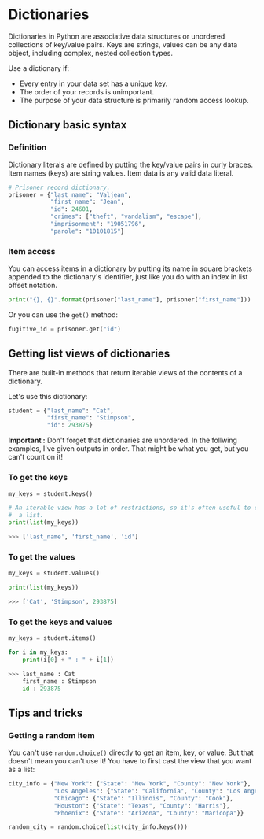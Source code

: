 # Dictionaries #

Dictionaries in Python are associative data structures or unordered collections
of key/value pairs. Keys are strings, values can be any data object, including
complex, nested collection types.

Use a dictionary if:
-   Every entry in your data set has a unique key.
-   The order of your records is unimportant.
-   The purpose of your data structure is primarily random access lookup.

## Dictionary basic syntax ##

### Definition ###

Dictionary literals are defined by putting the key/value pairs in curly braces.
Item names (keys) are string values. Item data is any valid data literal.

```python
# Prisoner record dictionary.
prisoner = {"last_name": "Valjean",
            "first_name": "Jean",
            "id": 24601,
            "crimes": ["theft", "vandalism", "escape"],
            "imprisonment": "19051796",
            "parole": "10101815"}
```

### Item access ###

You can access items in a dictionary by putting its name in square brackets
appended to the dictionary's identifier, just like you do with an index in list
offset notation.

```python
print("{}, {}".format(prisoner["last_name"], prisoner["first_name"]))
```

Or you can use the `get()` method:

```python
fugitive_id = prisoner.get("id")
```

## Getting list views of dictionaries ##
There are built-in methods that return iterable views of the contents of a 
dictionary.

Let's use this dictionary:

```python
student = {"last_name": "Cat",
           "first_name": "Stimpson",
           "id": 293875}
```

**Important :** Don't forget that dictionaries are unordered. In the follwing 
examples, I've given outputs in order. That might be what you get, but you can't
count on it!

### To get the keys

```python
my_keys = student.keys()

# An iterable view has a lot of restrictions, so it's often useful to cast it as
#  a list.
print(list(my_keys))

>>> ['last_name', 'first_name', 'id']
```

### To get the values

```python
my_keys = student.values()

print(list(my_keys))

>>> ['Cat', 'Stimpson', 293875]
```

### To get the keys and values

```python
my_keys = student.items()

for i in my_keys:
    print(i[0] + " : " + i[1])

>>> last_name : Cat
    first_name : Stimpson
    id : 293875
```

## Tips and tricks ##

### Getting a random item ###

You can't use `random.choice()` directly to get an item, key, or value. But that
doesn't mean you can't use it! You have to first cast the view that you want as
a list:

```python
city_info = {"New York": {"State": "New York", "County": "New York"},
             "Los Angeles": {"State": "California", "County": "Los Angeles"},
             "Chicago": {"State": "Illinois", "County": "Cook"},
             "Houston": {"State": "Texas", "County": "Harris"},
             "Phoenix": {"State": "Arizona", "County": "Maricopa"}}

random_city = random.choice(list(city_info.keys()))
```
        




<!--     10        20        30        40        50        60        70        80
----|----|----|----|----|----|----|----|----|----|----|----|----|----|----|----|
-->
